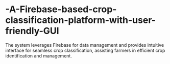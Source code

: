 # -A-Firebase-based-crop-classification-platform-with-user-friendly-GUI
 The system leverages Firebase for data management and provides intuitive interface for seamless crop classification, assisting farmers in efficient crop identification and management.
